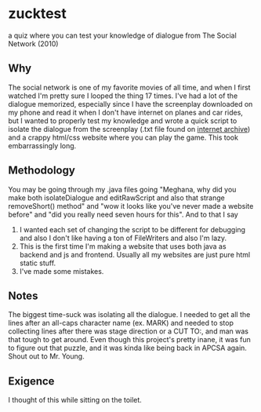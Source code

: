 # zucktest
a quiz where you can test your knowledge of dialogue from The Social Network (2010)

## Why
The social network is one of my favorite movies of all time, and when I first watched I'm pretty sure I looped the thing 17 times. I've had a lot of the dialogue memorized, especially since I have the screenplay downloaded on my phone and read it when I don't have internet on planes and car rides, but I wanted to properly test my knowledge and wrote a quick script to isolate the dialogue from the screenplay (.txt file found on [internet archive](https://archive.org/stream/thesocialnetwork_screenplay/thesocialnetwork_screenplay_djvu.txt)) and a crappy html/css website where you can play the game. This took embarrassingly long.

## Methodology
You may be going through my .java files going "Meghana, why did you make both isolateDialogue and editRawScript and also that strange removeShort() method" and "wow it looks like you've never made a website before" and "did you really need seven hours for this". And to that I say          
1) I wanted each set of changing the script to be different for debugging and also I don't like having a ton of FileWriters and also I'm lazy.           
2) This is the first time I'm making a website that uses both java as backend and js and frontend. Usually all my websites are just pure html static stuff.       
3) I've made some mistakes.        

## Notes
The biggest time-suck was isolating all the dialogue. I needed to get all the lines after an all-caps character name (ex. MARK) and needed to stop collecting lines after there was stage direction or a CUT TO:, and man was that tough to get around. Even though this project's pretty inane, it was fun to figure out that puzzle, and it was kinda like being back in APCSA again. Shout out to Mr. Young.

## Exigence
I thought of this while sitting on the toilet.
